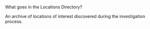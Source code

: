 What goes in the Locations Directory?

An archive of locations of interest discovered during the investigation process.